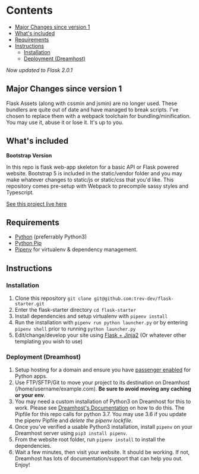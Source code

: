 # Contents
<!-- MarkdownTOC autolink="true" autoanchor="true" -->

- [Major Changes since version 1](#major-changes-since-version-1)
- [What's included](#whats-included)
- [Requirements](#requirements)
- [Instructions](#instructions)
    - [Installation](#installation)
    - [Deployment \(Dreamhost\)](#deployment-dreamhost)

<!-- /MarkdownTOC -->

*Now updated to Flask 2.0.1*

<a id="major-changes-since-version-1"></a>
## Major Changes since version 1

Flask Assets (along with cssmin and jsmin) are no longer used. These bundlers are quite out of date and have managed to break scripts. I've chosen to replace them with a webpack toolchain for bundling/minification. You may use it, abuse it or lose it. It's up to you.

<a id="whats-included"></a>
## What's included

**Bootstrap Version**

In this repo is flask web-app skeleton for a basic API or Flask powered website. Bootstrap 5 is included in the static/vendor folder and you may make whatever changes to static/js or static/css that you'd like. This repository comes pre-setup with Webpack to precompile sassy styles and Typescript.

[See this project live here](<http://flask-skeleton.trevdev.ca/>)

<a id="requirements"></a>
## Requirements

-   [Python](https://www.python.org/downloads/) (preferrably Python3)
-   [Python Pip](https://pip.pypa.io/en/stable/installing/)
-   [Pipenv](https://pipenv.readthedocs.io/en/latest/) for virtualenv & dependency management.

<a id="instructions"></a>
## Instructions

<a id="installation"></a>
### Installation

1.  Clone this repository `git clone git@github.com:trev-dev/flask-starter.git`
2.  Enter the flask-starter directory `cd flask-starter`
3.  Install dependencies and setup virtualenv with `pipenv install`
4.  Run the installation with `pipenv run python launcher.py` or by entering `pipenv shell` prior to running `python launcher.py`
5.  Edit/change/develop your site using [Flask + Jinja2](<http://flask.pocoo.org/docs/0.12/>) (Or whatever other templating you wish to use)

<a id="deployment-dreamhost"></a>
### Deployment (Dreamhost)

1.  Setup hosting for a domain and ensure you have [passenger enabled](https://help.dreamhost.com/hc/en-us/articles/216385637-How-do-I-enable-Passenger-on-my-domain) for Python apps.
2.  Use FTP/SFTP/Git to move your project to its destination on Dreamhost (/home/username/example.com). **Be sure to avoid moving any caching or your env**.
3.  You may need a custom installation of Python3 on Dreamhost for this to work. Please see [Dreamhost's Documentation](https://help.dreamhost.com/hc/en-us/articles/115000702772-Installing-a-custom-version-of-Python-3) on how to do this. The Pipfile for this repo calls for python 3.7. You may use 3.6 if you update the pipenv Pipfile and _delete the pipenv lockfile_.
4. Once you've verified a usable Python3 installation, install `pipenv` on your Dreamhost server using `pip3 install pipenv`.
5. From the website root folder, run `pipenv install` to install the dependencies.
6. Wait a few minutes, then visit your website. It should be working. If not, Dreamhost has lots of documentation/support that can help you out. Enjoy!